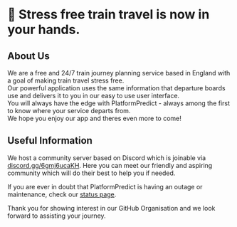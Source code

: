 # 👋 Stress free train travel is now in your hands.

## About Us

We are a free and 24/7 train journey planning service based in England with a goal of making train travel stress free.<br>
Our powerful application uses the same information that departure boards use and delivers it to you in our easy to use user interface.<br>
You will always have the edge with PlatformPredict - always among the first to know where your service departs from.<br>
We hope you enjoy our app and theres even more to come!<br>

## Useful Information

We host a community server based on Discord which is joinable via [discord.gg/6gmj6ucaKH](https://discord.gg/6gmj6ucaKH).
Here you can meet our friendly and aspiring community which will do their best to help you if needed.

If you are ever in doubt that PlatformPredict is having an outage or maintenance, check our [status page](https://status.platformpredict.co.uk).

Thank you for showing interest in our GitHub Organisation and we look forward to assisting your journey.

<!--

**Here are some ideas to get you started:**

🙋‍♀️ A short introduction - what is your organization all about?
🌈 Contribution guidelines - how can the community get involved?
👩‍💻 Useful resources - where can the community find your docs? Is there anything else the community should know?
🍿 Fun facts - what does your team eat for breakfast?
🧙 Remember, you can do mighty things with the power of [Markdown](https://docs.github.com/github/writing-on-github/getting-started-with-writing-and-formatting-on-github/basic-writing-and-formatting-syntax)
-->
